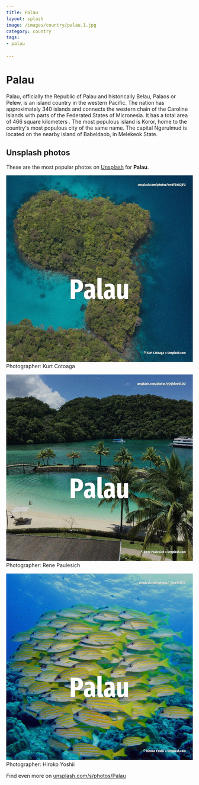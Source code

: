```yaml
---
title: Palau
layout: splash
image: /images/country/palau.1.jpg
category: country
tags:
- palau

---
```

# Palau

Palau, officially the Republic of Palau  and historically Belau, Palaos or Pelew, is an island 
country in the western Pacific.
The nation has approximately 340 islands and connects the western chain of the Caroline Islands 
with parts of the Federated States of Micronesia.
It has a total area of 466 square kilometers .
The most populous island is Koror, home to the country's most populous city of the same name.
The capital Ngerulmud is located on the nearby island of Babeldaob, in Melekeok State.

 
## Unsplash photos
These are the most popular photos on [Unsplash](https://unsplash.com) for **Palau**.
 
![Palau](/images/country/palau.1.jpg)
Photographer:  Kurt Cotoaga
 
![Palau](/images/country/palau.2.jpg)
Photographer:  Rene Paulesich
 
![Palau](/images/country/palau.3.jpg)
Photographer:  Hiroko Yoshii
 
Find even more on [unsplash.com/s/photos/Palau](https://unsplash.com/s/photos/Palau)
 
